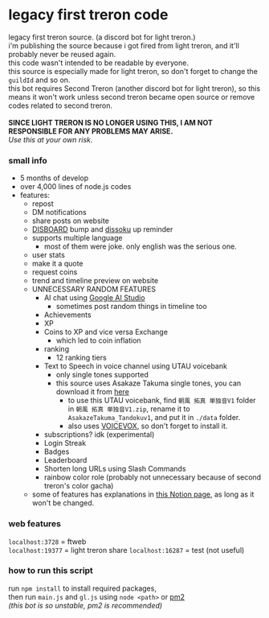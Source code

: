 # legacy first treron code
legacy first treron source. (a discord bot for light treron.)\
i'm publishing the source because i got fired from light treron, and it'll probably never be reused again.\
this code wasn't intended to be readable by everyone.\
this source is especially made for light treron, so don't forget to change the `guildId` and so on.\
this bot requires Second Treron (another discord bot for light treron), so this means it won't work unless second treron became open source or remove codes related to second treron.\
\
**SINCE LIGHT TRERON IS NO LONGER USING THIS, I AM NOT RESPONSIBLE FOR ANY PROBLEMS MAY ARISE.**\
*Use this at your own risk.*
### small info
- 5 months of develop
- over 4,000 lines of node.js codes
- features:
    - repost
    - DM notifications
    - share posts on website
    - [DISBOARD](https://disboard.org) bump and [dissoku](https://dissoku.net) up reminder
    - supports multiple language
        - most of them were joke. only english was the serious one.
    - user stats
    - make it a quote
    - request coins
    - trend and timeline preview on website
    - UNNECESSARY RANDOM FEATURES
        - AI chat using [Google AI Studio](https://aistudio.google.com)
            - sometimes post random things in timeline too
        - Achievements
        - XP
        - Coins to XP and vice versa Exchange
            - which led to coin inflation
        - ranking
            - 12 ranking tiers
        - Text to Speech in voice channel using UTAU voicebank
            - only single tones supported
            - this source uses Asakaze Takuma single tones, you can download it from [here](https://asakaze-takuma.1.choume.net/utau.html)
                - to use this UTAU voicebank, find `朝風 拓真 単独音V1` folder in `朝風 拓真 単独音V1.zip`, rename it to `AsakazeTakuma_Tandokuv1`, and put it in `./data` folder.
                - also uses [VOICEVOX](https://voicevox.hiroshiba.jp/), so don't forget to install it.
        - subscriptions? idk (experimental)
        - Login Streak
        - Badges
        - Leaderboard
        - Shorten long URLs using Slash Commands
        - rainbow color role (probably not unnecessary because of second treron's color gacha)
    - some of features has explanations in [this Notion page](https://first-treron.notion.site/13ae0fa8fa7b80168278e5820d8822c8), as long as it won't be changed.
### web features
`localhost:3728` = ftweb\
`localhost:19377` = light treron share
`localhost:16287` = test (not useful)
### how to run this script
run `npm install` to install required packages,\
then run `main.js` and `gl.js` using `node <path>` or [pm2](https://pm2.keymetrics.io/)\
*(this bot is so unstable, pm2 is recommended)*